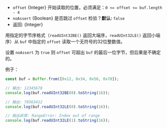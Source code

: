 <!-- YAML
added: v0.5.5
-->

* `offset` {Integer} 开始读取的位置，必须满足：`0 <= offset <= buf.length - 4`
* `noAssert` {Boolean} 是否跳过 `offset` 检验？**默认:** `false`
* 返回: {Integer}

用指定的字节序格式（`readUInt32BE()` 返回大端序，`readUInt32LE()` 返回小端序）从 `buf` 中指定的 `offset` 读取一个无符号的32位整数值。

设置 `noAssert` 为 `true` 则 `offset` 可超出 `buf` 的最后一位字节，但后果是不确定的。

例子：

```js
const buf = Buffer.from([0x12, 0x34, 0x56, 0x78]);

// 输出: 12345678
console.log(buf.readUInt32BE(0).toString(16));

// 输出: 78563412
console.log(buf.readUInt32LE(0).toString(16));

// 抛出异常: RangeError: Index out of range
console.log(buf.readUInt32LE(1).toString(16));
```

